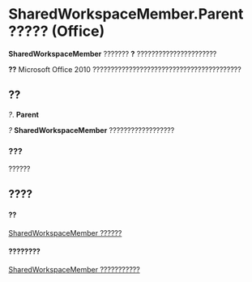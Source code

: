 
# SharedWorkspaceMember.Parent ????? (Office)

 **SharedWorkspaceMember** ??????? **?** ??????????????????????


 **??**  Microsoft Office 2010 ?????????????????????????????????????????


## ??

 _?_. **Parent**

 _?_ **SharedWorkspaceMember** ??????????????????


### ???

??????


## ????


#### ??


[SharedWorkspaceMember ??????](4d5ec7d9-b7f2-cdcf-5db2-7429b7a08ed9.md)
#### ????????


[SharedWorkspaceMember ???????????](http://msdn.microsoft.com/library/d2519ac4-a9a3-0480-c7c3-dbd98c514692%28Office.15%29.aspx)